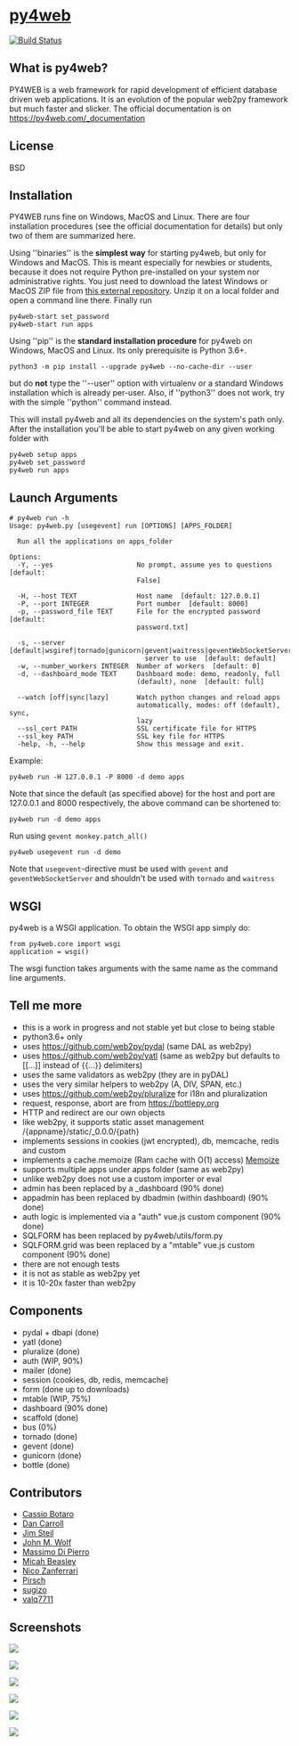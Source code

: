 # [py4web](http://py4web.com)

[![Build Status](https://img.shields.io/travis/web2py/py4web/master.svg?style=flat-square&label=Travis-CI)](https://travis-ci.org/web2py/py4web)

## What is py4web?
PY4WEB is a web framework for rapid development of efficient database driven web applications. It is an evolution of the popular web2py framework but much faster and slicker. The official documentation is on https://py4web.com/_documentation

## License

BSD

## Installation

PY4WEB runs fine on Windows, MacOS and Linux. There are four installation procedures (see the official documentation for details) but only two of them are summarized here.

Using ''binaries'' is the **simplest way** for starting py4web, but only for Windows and MacOS. This is meant especially for newbies or students, because it does not require Python pre-installed on your system nor administrative rights. You just need to download the latest Windows or MacOS ZIP file from [this external repository](https://github.com/nicozanf/py4web-pyinstaller). Unzip it on a local folder and open a command line there. Finally run


```
py4web-start set_password
py4web-start run apps
```


Using ''pip'' is the **standard installation procedure** for py4web on Windows, MacOS and Linux. Its only prerequisite is Python 3.6+.

```
python3 -m pip install --upgrade py4web --no-cache-dir --user
```

but do **not** type the ''--user'' option with virtualenv or a standard Windows installation which is already per-user.
Also, if ''python3'' does not work, try with the simple ''python'' command instead.


This will install py4web and all its dependencies on the system's path only. After the installation you'll be able to start py4web on any given working folder with

```
py4web setup apps
py4web set_password
py4web run apps
```

## Launch Arguments

```
# py4web run -h
Usage: py4web.py [usegevent] run [OPTIONS] [APPS_FOLDER]

  Run all the applications on apps_folder

Options:
  -Y, --yes                     No prompt, assume yes to questions  [default:
                                False]

  -H, --host TEXT               Host name  [default: 127.0.0.1]
  -P, --port INTEGER            Port number  [default: 8000]
  -p, --password_file TEXT      File for the encrypted password  [default:
                                password.txt]
                                
  -s, --server [default|wsgiref|tornado|gunicorn|gevent|waitress|geventWebSocketServer|wsgirefThreadingServer]
                                  server to use  [default: default]
  -w, --number_workers INTEGER  Number of workers  [default: 0]
  -d, --dashboard_mode TEXT     Dashboard mode: demo, readonly, full
                                (default), none  [default: full]

  --watch [off|sync|lazy]       Watch python changes and reload apps
                                automatically, modes: off (default), sync,
                                lazy
  --ssl_cert PATH               SSL certificate file for HTTPS
  --ssl_key PATH                SSL key file for HTTPS
  -help, -h, --help             Show this message and exit.

```

Example:

```
py4web run -H 127.0.0.1 -P 8000 -d demo apps
```

Note that since the default (as specified above) for the host and port are 127.0.0.1 and 8000 respectively, the above command can be shortened to:

```
py4web run -d demo apps
```

Run using `gevent monkey.patch_all()`

```
py4web usegevent run -d demo
```

Note that `usegevent`-directive must be used with `gevent` and `geventWebSocketServer`
and shouldn't be used with `tornado` and `waitress`


## WSGI

py4web is a WSGI application. To obtain the WSGI app simply do:

```
from py4web.core import wsgi
application = wsgi()
```

The wsgi function takes arguments with the same name as the command line arguments.

## Tell me more

- this is a work in progress and not stable yet but close to being stable
- python3.6+ only
- uses https://github.com/web2py/pydal (same DAL as web2py)
- uses https://github.com/web2py/yatl (same as web2py but defaults to [[...]] instead of {{...}} delimiters)
- uses the same validators as web2py (they are in pyDAL)
- uses the very similar helpers to web2py (A, DIV, SPAN, etc.)
- uses https://github.com/web2py/pluralize for i18n and pluralization
- request, response, abort are from https://bottlepy.org
- HTTP and redirect are our own objects
- like web2py, it supports static asset management /{appname}/static/_0.0.0/{path}
- implements sessions in cookies (jwt encrypted), db, memcache, redis and custom
- implements a cache.memoize (Ram cache with O(1) access) [Memoize](https://dbader.org/blog/python-memoization)
- supports multiple apps under apps folder (same as web2py)
- unlike web2py does not use a custom importer or eval
- admin has been replaced by a _dashboard (90% done)
- appadmin has been replaced by dbadmin (within dashboard) (90% done)
- auth logic is implemented via a "auth" vue.js custom component (90% done)
- SQLFORM has been replaced by py4web/utils/form.py
- SQLFORM.grid was been replaced by a "mtable" vue.js custom component (90% done)
- there are not enough tests
- it is not as stable as web2py yet
- it is 10-20x faster than web2py

## Components

- pydal + dbapi (done)
- yatl (done)
- pluralize (done)
- auth (WIP, 90%)
- mailer (done)
- session (cookies, db, redis, memcache)
- form (done up to downloads)
- mtable (WIP, 75%)
- dashboard (90% done)
- scaffold (done)
- bus (0%)
- tornado (done)
- gevent (done)
- gunicorn (done)
- bottle (done)


## Contributors

- [Cassio Botaro](https://github.com/cassiobotaro)
- [Dan Carroll](https://github.com/dan-carroll)
- [Jim Steil](https://github.com/jpsteil)
- [John M. Wolf](https://github.com/jmwolff3)
- [Massimo Di Pierro](https://github.com/mdipierro)
- [Micah Beasley](https://github.com/MBfromOK)
- [Nico Zanferrari](https://github.com/nicozanf)
- [Pirsch](https://github.com/Pirsch)
- [sugizo](https://github.com/sugizo)
- [valq7711](https://github.com/valq7711)

## Screenshots

![](https://raw.githubusercontent.com/web2py/py4web/master/apps/_documentation/static/screenshots/dashboard_login.png)

![](https://raw.githubusercontent.com/web2py/py4web/master/apps/_documentation/static/screenshots/dashboard_main.png)

![](https://raw.githubusercontent.com/web2py/py4web/master/apps/_documentation/static/screenshots/dashboard_edit.png)

![](https://raw.githubusercontent.com/web2py/py4web/master/apps/_documentation/static/screenshots/dashboard_restapi.png)

![](https://raw.githubusercontent.com/web2py/py4web/master/apps/_documentation/static/screenshots/dashboard_error.png)

![](https://raw.githubusercontent.com/web2py/py4web/master/apps/_documentation/static/screenshots/dashboard_ticket.png)
